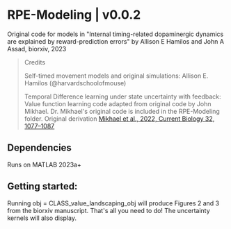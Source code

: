 # RPE-Modeling | v0.0.2
Original code for models in "Internal timing-related dopaminergic dynamics are explained by reward-prediction errors" by Allison E Hamilos and John A Assad, biorxiv, 2023

> Credits
>
>   Self-timed movement models and original simulations:  Allison E. Hamilos (@harvardschoolofmouse)
>
>   Temporal Difference learning under state uncertainty with feedback:  Value function learning code adapted from original code by John Mikhael. Dr. Mikhael's original code is included in the RPE-Modeling folder. Original derivation <a href="https://www.cell.com/current-biology/pdf/S0960-9822(22)00036-7.pdf">Mikhael et al., 2022, Current Biology 32, 1077–1087</a>
> 

## Dependencies

Runs on MATLAB 2023a+

## Getting started:

Running obj = CLASS_value_landscaping_obj will produce Figures 2 and 3 from the biorxiv manuscript. That's all you need to do! The uncertainty kernels will also display. 

